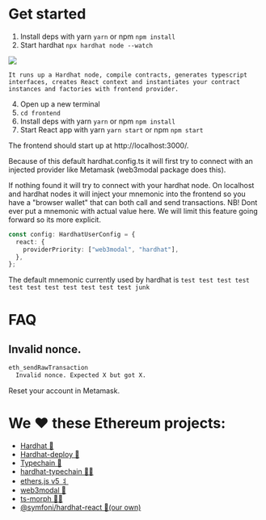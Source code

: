 # Get started

1. Install deps with yarn `yarn` or npm `npm install`
2. Start hardhat `npx hardhat node --watch`

![](https://media.giphy.com/media/9l6z9MzXfHX9gKzbvU/giphy.gif)

```text
It runs up a Hardhat node, compile contracts, generates typescript interfaces, creates React context and instantiates your contract instances and factories with frontend provider.
```

4. Open up a new terminal
5. `cd frontend`
6. Install deps with yarn `yarn` or npm `npm install`
7. Start React app with yarn `yarn start` or npm `npm start`

The frontend should start up at http://localhost:3000/.

Because of this default hardhat.config.ts it will first try to connect with an injected provider like Metamask (web3modal package does this).

If nothing found it will try to connect with your hardhat node. On localhost and hardhat nodes it will inject your mnemonic into the frontend so you have a "browser wallet" that can both call and send transactions. NB! Dont ever put a mnemonic with actual value here. We will limit this feature going forward so its more explicit.

```ts
const config: HardhatUserConfig = {
  react: {
    providerPriority: ["web3modal", "hardhat"],
  },
};
```

The default mnemonic currently used by hardhat is `test test test test test test test test test test test junk`

# FAQ

## Invalid nonce.

```bash
eth_sendRawTransaction
  Invalid nonce. Expected X but got X.
```

Reset your account in Metamask.

# We ❤️ these **Ethereum** projects:

- [Hardhat 👷](https://hardhat.org/)
- [Hardhat-deploy 🤘](https://hardhat.org/plugins/hardhat-deploy.html)
- [Typechain 🔌](https://github.com/ethereum-ts/Typechain#readme)
- [hardhat-typechain 🧙‍♀️](https://hardhat.org/plugins/hardhat-typechain.html)
- [ethers.js v5 ⺦](https://github.com/ethers-io/ethers.js#readme)
- [web3modal 💸](https://github.com/Web3Modal/web3modal#web3modal)
- [ts-morph 🏊‍♂️](https://github.com/dsherret/ts-morph)
- [@symfoni/hardhat-react 🎻(our own)](https://github.com/symfoni/buidler-plugins)
